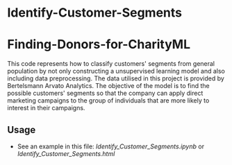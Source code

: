 # Identify-Customer-Segments

# Finding-Donors-for-CharityML
This code represents how to classify customers' segments from general population by not only constructing a unsupervised learning model and also including data preprocessing. The data utilised in this project is provided by Bertelsmann Arvato Analytics.
The objective of the model is to find the possible customers' segments so that the company can apply direct marketing campaigns to the group of individuals that are more likely to interest in their campaigns.

## Usage
- See an example in this file: _Identify_Customer_Segments.ipynb_ or _Identify_Customer_Segments.html_
